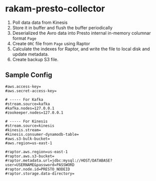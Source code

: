 # rakam-presto-collector

1. Poll data data from Kinesis
2. Store it in buffer and flush the buffer periodically
3. Deserialized the Avro data into Presto internal in-memory columnar format `Page`
4. Create `ORC` file from `Page` using Raptor
5. Calculate the indexes for Raptor, and write the file to local disk and update metadata.
6. Create backup S3 file.

## Sample Config
```
#aws.access-key=
#aws.secret-access-key=

# ----- For Kafka
#stream.source=kafka
#kafka.nodes=127.0.0.1
#zookeeper.nodes=127.0.0.1

# ----- For Kinesis
#stream.source=kinesis
#kinesis.stream=
#kinesis.consumer-dynamodb-table=
#aws.s3-bulk-bucket=
#aws.region=us-east-1

#raptor.aws.region=us-east-1
#raptor.aws.s3-bucket=
#raptor.metadata.url=jdbc:mysql://HOST/DATABASE?user=USERNAME&password=PASSWORD
#raptor.node.id=PRESTO_NODEID
#raptor.storage.data-directory=
```
